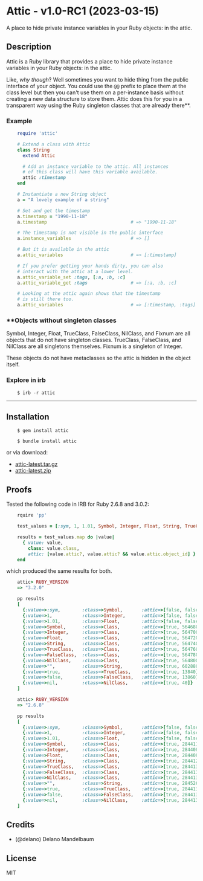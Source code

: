 # Attic - v1.0-RC1 (2023-03-15)

A place to hide private instance variables in your Ruby objects: in the attic.

## Description

Attic is a Ruby library that provides a place to hide private instance variables in your Ruby objects: in the attic.

Like, _why though_? Well sometimes you want to hide thing from the public interface of your object. You could use the `@@` prefix to place them at the class level but then you can't use them on a per-instance basis without creating a new data structure to store them. Attic does this for you in a transparent way using the Ruby singleton classes that are already there**.


### Example

```ruby
    require 'attic'

    # Extend a class with Attic
    class String
      extend Attic

      # Add an instance variable to the attic. All instances
      # of this class will have this variable available.
      attic :timestamp
    end

    # Instantiate a new String object
    a = "A lovely example of a string"

    # Set and get the timestamp
    a.timestamp = "1990-11-18"
    a.timestamp                               # => "1990-11-18"

    # The timestamp is not visible in the public interface
    a.instance_variables                      # => []

    # But it is available in the attic
    a.attic_variables                         # => [:timestamp]

    # If you prefer getting your hands dirty, you can also
    # interact with the attic at a lower level.
    a.attic_variable_set :tags, [:a, :b, :c]
    a.attic_variable_get :tags                # => [:a, :b, :c]

    # Looking at the attic again shows that the timestamp
    # is still there too.
    a.attic_variables                         # => [:timestamp, :tags]
```


### **Objects without singleton classes

Symbol, Integer, Float, TrueClass, FalseClass, NilClass, and Fixnum are all objects that do not have singleton classes. TrueClass, FalseClass, and NilClass are all singletons themselves. Fixnum is a singleton of Integer.

These objects do not have metaclasses so the attic is hidden in the object itself.

### Explore in irb

```shell
    $ irb -r attic
```

---

## Installation

```shell
    $ gem install attic
```

```shell
    $ bundle install attic
```

or via download:
* [attic-latest.tar.gz](https://github.com/delano/attic/tarball/latest)
* [attic-latest.zip](https://github.com/delano/attic/zipball/latest)


## Proofs

Tested the following code in IRB for Ruby 2.6.8 and 3.0.2:

```ruby
    rquire 'pp'

    test_values = [:sym, 1, 1.01, Symbol, Integer, Float, String, TrueClass, FalseClass, NilClass, '', true, false, nil]

    results = test_values.map do |value|
      { value: value,
        class: value.class,
        attic: [value.attic?, value.attic? && value.attic.object_id] }
    end
```

which produced the same results for both.

```ruby
    attic> RUBY_VERSION
    => "3.2.0"

    pp results
    [
      {:value=>:sym,        :class=>Symbol,       :attic=>[false, false]},
      {:value=>1,           :class=>Integer,      :attic=>[false, false]},
      {:value=>1.01,        :class=>Float,        :attic=>[false, false]},
      {:value=>Symbol,      :class=>Class,        :attic=>[true, 564680]},
      {:value=>Integer,     :class=>Class,        :attic=>[true, 564700]},
      {:value=>Float,       :class=>Class,        :attic=>[true, 564720]},
      {:value=>String,      :class=>Class,        :attic=>[true, 564740]},
      {:value=>TrueClass,   :class=>Class,        :attic=>[true, 564760]},
      {:value=>FalseClass,  :class=>Class,        :attic=>[true, 564780]},
      {:value=>NilClass,    :class=>Class,        :attic=>[true, 564800]},
      {:value=>"",          :class=>String,       :attic=>[true, 602880]}
      {:value=>true,        :class=>TrueClass,    :attic=>[true, 13840]},
      {:value=>false,       :class=>FalseClass,   :attic=>[true, 13860]},
      {:value=>nil,         :class=>NilClass,     :attic=>[true, 40]}
    ]
```
```ruby
    attic> RUBY_VERSION
    => "2.6.8"

    pp results
    [
      {:value=>:sym,        :class=>Symbol,       :attic=>[false, false]},
      {:value=>1,           :class=>Integer,      :attic=>[false, false]},
      {:value=>1.01,        :class=>Float,        :attic=>[false, false]},
      {:value=>Symbol,      :class=>Class,        :attic=>[true, 2844115920]},
      {:value=>Integer,     :class=>Class,        :attic=>[true, 2844089400]},
      {:value=>Float,       :class=>Class,        :attic=>[true, 2844087700]},
      {:value=>String,      :class=>Class,        :attic=>[true, 2844122580]},
      {:value=>TrueClass,   :class=>Class,        :attic=>[true, 2844136260]},
      {:value=>FalseClass,  :class=>Class,        :attic=>[true, 2844136000]},
      {:value=>NilClass,    :class=>Class,        :attic=>[true, 2844139060]},
      {:value=>"",          :class=>String,       :attic=>[true, 2845261220]},
      {:value=>true,        :class=>TrueClass,    :attic=>[true, 2844136280]},
      {:value=>false,       :class=>FalseClass,   :attic=>[true, 2844136020]},
      {:value=>nil,         :class=>NilClass,     :attic=>[true, 2844139080]}
    ]
```

## Credits

* (@delano) Delano Mandelbaum


## License

MIT
